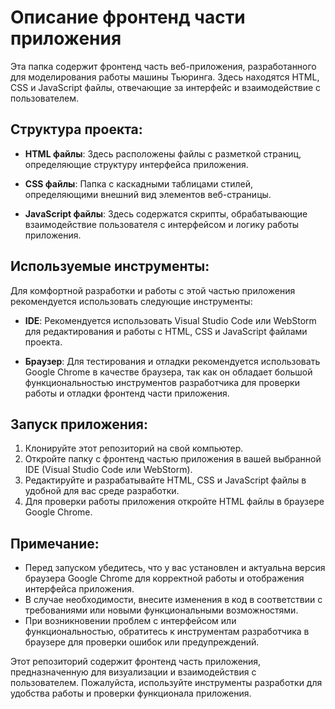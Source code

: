 # Описание фронтенд части приложения

Эта папка содержит фронтенд часть веб-приложения, разработанного для моделирования работы машины Тьюринга. Здесь находятся HTML, CSS и JavaScript файлы, отвечающие за интерфейс и взаимодействие с пользователем.

## Структура проекта:

- **HTML файлы**: Здесь расположены файлы с разметкой страниц, определяющие структуру интерфейса приложения.

- **CSS файлы**: Папка с каскадными таблицами стилей, определяющими внешний вид элементов веб-страницы.

- **JavaScript файлы**: Здесь содержатся скрипты, обрабатывающие взаимодействие пользователя с интерфейсом и логику работы приложения.

## Используемые инструменты:

Для комфортной разработки и работы с этой частью приложения рекомендуется использовать следующие инструменты:

- **IDE**: Рекомендуется использовать Visual Studio Code или WebStorm для редактирования и работы с HTML, CSS и JavaScript файлами проекта.

- **Браузер**: Для тестирования и отладки рекомендуется использовать Google Chrome в качестве браузера, так как он обладает большой функциональностью инструментов разработчика для проверки работы и отладки фронтенд части приложения.

## Запуск приложения:

1. Клонируйте этот репозиторий на свой компьютер.
2. Откройте папку с фронтенд частью приложения в вашей выбранной IDE (Visual Studio Code или WebStorm).
3. Редактируйте и разрабатывайте HTML, CSS и JavaScript файлы в удобной для вас среде разработки.
4. Для проверки работы приложения откройте HTML файлы в браузере Google Chrome.

## Примечание:

- Перед запуском убедитесь, что у вас установлен и актуальна версия браузера Google Chrome для корректной работы и отображения интерфейса приложения.
- В случае необходимости, внесите изменения в код в соответствии с требованиями или новыми функциональными возможностями.
- При возникновении проблем с интерфейсом или функциональностью, обратитесь к инструментам разработчика в браузере для проверки ошибок или предупреждений.

Этот репозиторий содержит фронтенд часть приложения, предназначенную для визуализации и взаимодействия с пользователем. Пожалуйста, используйте инструменты разработки для удобства работы и проверки функционала приложения.
